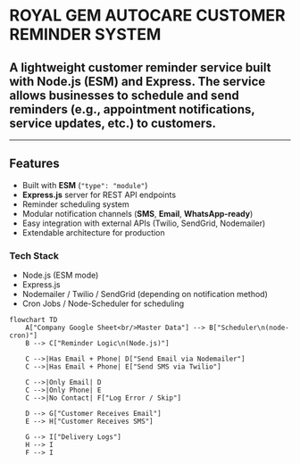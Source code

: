 # ROYAL GEM AUTOCARE CUSTOMER REMINDER SYSTEM

## A lightweight customer reminder service built with Node.js (ESM) and Express. The service allows businesses to schedule and send reminders (e.g., appointment notifications, service updates, etc.) to customers.

--- 

## Features  
- Built with **ESM** (`"type": "module"`)  
- **Express.js** server for REST API endpoints  
- Reminder scheduling system  
- Modular notification channels (**SMS**, **Email**, **WhatsApp-ready**)  
- Easy integration with external APIs (Twilio, SendGrid, Nodemailer)  
- Extendable architecture for production 

### Tech Stack
- Node.js (ESM mode)
- Express.js
- Nodemailer / Twilio / SendGrid (depending on notification method)
- Cron Jobs / Node-Scheduler for scheduling

```mermaid
flowchart TD
    A["Company Google Sheet<br/>Master Data"] --> B["Scheduler\n(node-cron)"]
    B --> C["Reminder Logic\n(Node.js)"]

    C -->|Has Email + Phone| D["Send Email via Nodemailer"]
    C -->|Has Email + Phone| E["Send SMS via Twilio"]
    
    C -->|Only Email| D
    C -->|Only Phone| E
    C -->|No Contact| F["Log Error / Skip"]

    D --> G["Customer Receives Email"]
    E --> H["Customer Receives SMS"]

    G --> I["Delivery Logs"]
    H --> I
    F --> I


```